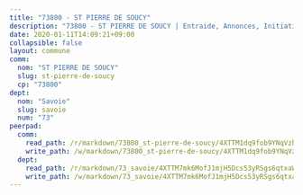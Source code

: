 ```yaml
---
title: "73800 - ST PIERRE DE SOUCY"
description: "73800 - ST PIERRE DE SOUCY | Entraide, Annonces, Initiatives"
date: 2020-01-11T14:09:21+09:00
collapsible: false
layout: commune
comm:
  nom: "ST PIERRE DE SOUCY"
  slug: st-pierre-de-soucy
  cp: "73800"
dept:
  nom: "Savoie"
  slug: savoie
  num: "73"
peerpad:
  comm:
    read_path: /r/markdown/73800_st-pierre-de-soucy/4XTTM1dq9fob9YNqVzhKvfg3b2SvwNRQNBXctEGGreXmqmu7T
    write_path: /w/markdown/73800_st-pierre-de-soucy/4XTTM1dq9fob9YNqVzhKvfg3b2SvwNRQNBXctEGGreXmqmu7T-K3TgUUJo1uvMPh7fub4ketv8d7rGRqY4bwryQorUQryTKC2v4hynL95DyxNyb3MHEbSvXdGbKpWAiVuhVX8rJdb5i5XkA76r28LuQjJcJw8Yk6Ge6rpEjbQ6WTAX2b9cE37Vi493
  dept:
    read_path: /r/markdown/73_savoie/4XTTM7mk6MofJ1mjH5Dcs53yRSgs6qtxaWYjKD54ttqHGEMur
    write_path: /w/markdown/73_savoie/4XTTM7mk6MofJ1mjH5Dcs53yRSgs6qtxaWYjKD54ttqHGEMur-K3TgTorsK1WLw8S2EgnkoX8tJEgZgam6ANhvqrVqNfiz9fX8kbMKu5AF1rqzXyxMRZgoVPrb5EERe3PeBhqF1SBfP5G1PJnvsDUF2LQSxevobpkDM4djQDebTYoo6Yx53thenJpY
---
```


